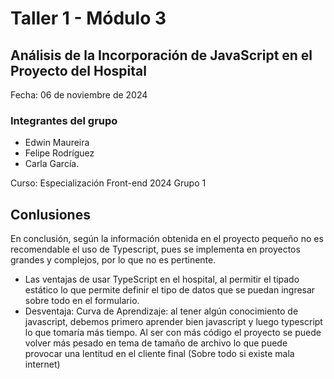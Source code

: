 # Taller 1 - Módulo 3

## Análisis de la Incorporación de JavaScript en el Proyecto del Hospital


Fecha: 06 de noviembre de 2024

### Integrantes del grupo
- Edwin Maureira
- Felipe Rodríguez
- Carla García. 

Curso: Especialización Front-end 2024 Grupo 1


## Conlusiones

En conclusión, según la información obtenida en el proyecto pequeño no es recomendable el uso de Typescript, pues se implementa en  proyectos grandes y complejos, por lo que no es pertinente.

- Las ventajas de usar TypeScript en el hospital, al permitir el tipado estático lo que permite definir el tipo de datos que se puedan ingresar sobre todo en el formulario.
- Desventaja: Curva de Aprendizaje: al tener algún conocimiento de javascript, debemos primero aprender bien javascript y luego typescript lo que tomaría más tiempo. Al ser con más código el proyecto se puede volver más pesado en tema de tamaño de archivo lo que puede provocar una lentitud en el cliente final (Sobre todo si existe mala internet)
